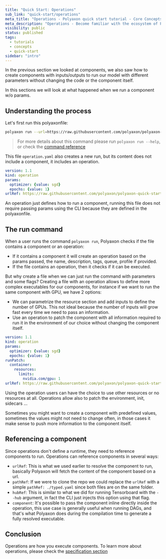 ```yaml
---
title: "Quick Start: Operations"
sub_link: "quick-start/operations"
meta_title: "Operations - Polyaxon quick start tutorial - Core Concepts"
meta_description: "Operations - Become familiar with the ecosystem of Polyaxon tools with a top-level overview and useful links to get you started."
visibility: public
status: published
tags:
  - tutorials
  - concepts
  - quick-start
sidebar: "intro"
---
```


In the previous section we looked at components, we also saw how to create components with inputs/outputs
to run our model with different parameters without changing the code or the component itself.

In this sections we will look at what happened when we run a component w/o params.

## Understanding the process

Let's first run this polyaxonfile:

```bash
polyaxon run --url=https://raw.githubusercontent.com/polyaxon/polyaxon-quick-start/master/experimentation/operation.yaml
```

> For more details about this command please run `polyaxon run --help`, or check the [command reference](/docs/core/cli/run/)

This file `operation.yaml` also creates a new run, but its content does not include a component, it includes an operation.

```yaml
version: 1.1
kind: operation
params:
  optimizer: {value: sgd}
  epochs: {value: 1}
urlRef: https://raw.githubusercontent.com/polyaxon/polyaxon-quick-start/master/experimentation/typed.yaml
```

An operation just defines how to run a component, running this file does not require passing params using the CLI because they are defined in the polyaxonfile.

## The run command

When a user runs the command `polyaxon run`, Polyaxon checks if the file contains a component or an operation:
 * If it contains a component it will create an operation based on the params passed, the name, description, tags, queue, profile if provided.
 * If the file contains an operation, then it checks if it can be executed.

But why create a file when we can just run the command with parameters and some flags?
Creating a file with an operation allows to define more complex executables for our components,
for instance if we want to run the same component with GPU, we have 2 options:
 * We can parametrize the resource section and add inputs to define the number of GPUs. This not ideal because the number of inputs will grow fast every time we need to pass an information.
 * Use an operation to patch the component with all information required to run it in the environment of our choice without changing the component itself.

```yaml
version: 1.1
kind: operation
params:
  optimizer: {value: sgd}
  epochs: {value: 1}
runPatch:
  container:
    resources:
      limits:
        nvidia.com/gpu: 1
urlRef: https://raw.githubusercontent.com/polyaxon/polyaxon-quick-start/master/experimentation/typed.yaml
```

Using the operation users can have the choice to use other resources or no resources at all. Operations allow also to patch the environment, init, sidecars ...

Sometimes you might want to create a component with predefined values, sometimes the values might not need to change often,
in those cases it make sense to push more information to the component itself.

## Referencing a component

Since operations don't define a runtime, they need to reference components to run. Operations can reference components in several ways:

 * `urlRef`: This is what we used earlier to resolve the component to run, basically Polyaxon will fetch the content of the component based on a url.
 * `pathRef`: If we were to clone the repo we could replace the `urlRef` with a simple `pathRef: ./typed.yaml` since both files are on the same folder.
 * `hubRef`: This is similar to what we did for running Tensorboard with the `--hub` argument, in fact the CLI just injects this option using that flag.
 * `component`: It's possible to pass the component inline directly inside the operation, this use case is generally useful when running DAGs, and that's what Polyaxon does during the compilation time to generate a fully resolved executable.

## Conclusion

Operations are how you execute components. To learn more about operations, please check the [specification section](/docs/core/specification/operation/)
